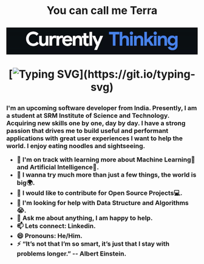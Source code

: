 <h1 align="center">
You can call me Terra
<p>

![Currently Coding](https://raw.githubusercontent.com/Terra-01/Google_Style_Sliding_Text/main/GSSTg.gif)

<p>
    
[![Typing SVG](https://readme-typing-svg.herokuapp.com?font=Fira+Code&pause=1000&color=0080FB&center=true&width=435&lines=Hello%2C+I+am+Shivam+Singh.;Namaste.;Nice+to+meet+you!)](https://git.io/typing-svg)

 

<h3 align="left">
    
I'm an upcoming software developer from India. Presently, I am a student at SRM Institute of Science and Technology. Acquiring new skills one by one, day by day. I have a strong passion that drives me to build useful and performant applications with great user experiences I want to help the world. I enjoy eating noodles and sightseeing.

<p>

- 🌱 I'm on track with learning more about Machine Learning🦾 and Artificial Intelligence🤖.
- 🔭 I wanna try much more than just a few things, the world is big🌍.
- 🤝 I would like to contribute for Open Source Projects💻.
- 🤔 I'm looking for help with Data Structure and Algorithms😭.
- 💬 Ask me about anything, I am happy to help.
- 📫 Lets connect: Linkedin.
- 😄 Pronouns: He/Him.
- ⚡ “It’s not that I’m so smart, it’s just that I stay with problems longer.” -- Albert Einstein.

